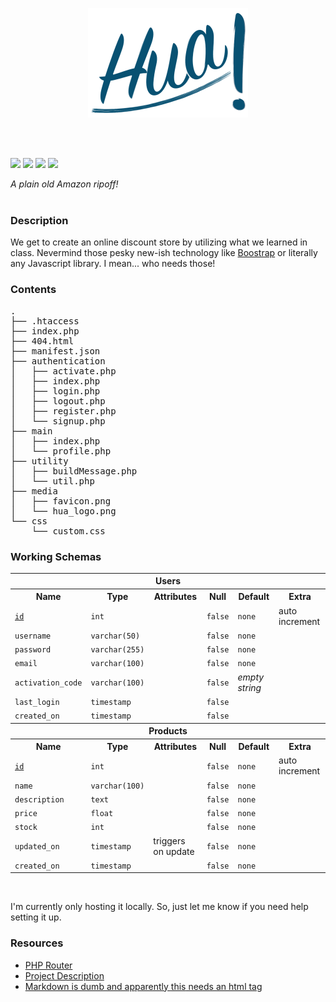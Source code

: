 <p align="center">
    <img src="media/hua_logo.png" alt="Hua!" width="256px" />
</p>
<br/><br/>


![](https://img.shields.io/static/v1?label=PHP&message=7.3.11&color=a6050d)
![](https://img.shields.io/static/v1?label=phpMyAdmin&message=7.3.11&color=orange)
![](https://img.shields.io/static/v1?label=Apache%20(Unix)&message=2.4.41&color=387f78)
![](https://img.shields.io/static/v1?label=MySQL&message=8.0.19&color=blue)

*A plain old Amazon ripoff!*
<br><br>

### Description
We get to create an online discount store by utilizing what we learned in class. Nevermind those pesky new-ish technology like [Boostrap](https://getbootstrap.com) or literally any Javascript library. I mean... who needs those! 

### Contents
<pre>
.
├── .htaccess
├── index.php
├── 404.html
├── manifest.json
├── authentication
│   ├── activate.php
│   ├── index.php
│   ├── login.php
│   ├── logout.php
│   ├── register.php
│   └── signup.php
├── main
│   ├── index.php
│   └── profile.php
├── utility
│   ├── buildMessage.php
│   └── util.php
├── media
│   ├── favicon.png
│   └── hua_logo.png
└── css
    └── custom.css
</pre>

### Working Schemas
<!-- All this just so I could underline the primary key -->
<table>
<tr>
  <th colspan="6">Users</th>
</tr>
<tr>
  <th>Name</th><th>Type</th><th>Attributes</th>
  <th>Null</th><th>Default</th><th>Extra</th>
</tr>
<tr>
  <td><ins><code>id</code></ins></td>
  <td><code>int</code></td>
  <td></td>
  <td><code>false</code></td>
  <td><code>none</code></td>
  <td>auto increment</td>
</tr>
<tr>
  <td><code>username</code></td>
  <td><code>varchar(50)</code></td>
  <td></td>
  <td><code>false</code></td>
  <td><code>none</code></td>
  <td></td>
</tr>
<tr>
  <td><code>password</code></td>
  <td><code>varchar(255)</code></td>
  <td></td>
  <td><code>false</code></td>
  <td><code>none</code></td>
  <td></td>
</tr>
<tr>
  <td><code>email</code></td>
  <td><code>varchar(100)</code></td>
  <td></td>
  <td><code>false</code></td>
  <td><code>none</code></td>
  <td></td>
</tr>
<tr>
  <td><code>activation_code</code></td>
  <td><code>varchar(100)</code></td>
  <td></td>
  <td><code>false</code></td>
  <td><i>empty string</i></td>
  <td></td>
</tr>
<tr>
  <td><code>last_login</code></td>
  <td><code>timestamp</code></td>
  <td></td>
  <td><code>false</code></td>
  <td></td>
  <td></td>
</tr>
<tr>
  <td><code>created_on</code></td>
  <td><code>timestamp</code></td>
  <td></td>
  <td><code>false</code></td>
  <td></td>
  <td></td>
</tr>
<tr>
  <th colspan="6">Products</th>
</tr>
<tr>
  <th>Name</th><th>Type</th><th>Attributes</th>
  <th>Null</th><th>Default</th><th>Extra</th>
</tr>
<tr>
  <td><ins><code>id</code></ins></td>
  <td><code>int</code></td>
  <td></td>
  <td><code>false</code></td>
  <td><code>none</code></td>
  <td>auto increment</td>
</tr>
<tr>
  <td><code>name</code></td>
  <td><code>varchar(100)</code></td>
  <td></td>
  <td><code>false</code></td>
  <td><code>none</code></td>
  <td></td>
</tr>
<tr>
  <td><code>description</code></td>
  <td><code>text</code></td>
  <td></td>
  <td><code>false</code></td>
  <td><code>none</code></td>
  <td></td>
</tr>
<tr>
  <td><code>price</code></td>
  <td><code>float</code></td>
  <td></td>
  <td><code>false</code></td>
  <td><code>none</code></td>
  <td></td>
</tr>
<tr>
  <td><code>stock</code></td>
  <td><code>int</code></td>
  <td></td>
  <td><code>false</code></td>
  <td><code>none</code></td>
  <td></td>
</tr>
<tr>
  <td><code>updated_on</code></td>
  <td><code>timestamp</code></td>
  <td>triggers on update</td>
  <td><code>false</code></td>
  <td><code>none</code></td>
  <td></td>
</tr>
<tr>
  <td><code>created_on</code></td>
  <td><code>timestamp</code></td>
  <td></td>
  <td><code>false</code></td>
  <td><code>none</code></td>
  <td></td>
</tr>
</table>

<br>

I'm currently only hosting it locally. So, just let me know if you need help setting it up.


### Resources
- [PHP Router](https://www.taniarascia.com/the-simplest-php-router/)
- [Project Description](http://www.cs.ucf.edu/~kienhua/classes/COP4710/Projects/ProjDescription.pdf)
- [Markdown is dumb and apparently <ins>this</ins> needs an html tag](https://github.com/jch/html-pipeline/blob/master/lib/html/pipeline/sanitization_filter.rb)
